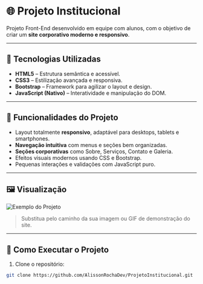 # 🌐 Projeto Institucional

Projeto Front-End desenvolvido em equipe com alunos, com o objetivo de criar um **site corporativo moderno e responsivo**.

---

## 🚀 Tecnologias Utilizadas

- **HTML5** – Estrutura semântica e acessível.
- **CSS3** – Estilização avançada e responsiva.
- **Bootstrap** – Framework para agilizar o layout e design.
- **JavaScript (Nativo)** – Interatividade e manipulação do DOM.

---

## 🎯 Funcionalidades do Projeto

- Layout totalmente **responsivo**, adaptável para desktops, tablets e smartphones.  
- **Navegação intuitiva** com menus e seções bem organizadas.  
- **Seções corporativas** como Sobre, Serviços, Contato e Galeria.  
- Efeitos visuais modernos usando CSS e Bootstrap.  
- Pequenas interações e validações com JavaScript puro.

---

## 🖼️ Visualização

![Exemplo do Projeto](caminho/para/imagem-demo.png)

> Substitua pelo caminho da sua imagem ou GIF de demonstração do site.

---

## 📂 Como Executar o Projeto

1. Clone o repositório:
```bash
git clone https://github.com/AlissonRochaDev/ProjetoInstitucional.git
